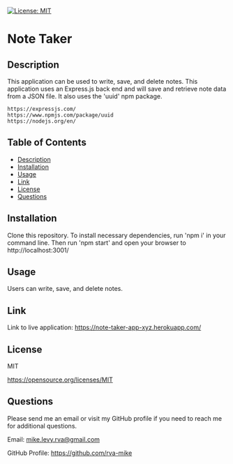 
  [![License: MIT](https://img.shields.io/badge/License-MIT-yellow.svg)](https://opensource.org/licenses/MIT)

  # Note Taker

  ## Description
  This application can be used to write, save, and delete notes. This application uses an Express.js back end and will save and retrieve note data from a JSON file. It also uses the 'uuid' npm package. 

    https://expressjs.com/
    https://www.npmjs.com/package/uuid
    https://nodejs.org/en/


  ## Table of Contents
  * [Description](#description)
  * [Installation](#installation)
  * [Usage](#usage)
  * [Link](#link)
  * [License](#license)
  * [Questions](#questions)

  ## Installation
  Clone this repository. To install necessary dependencies, run 'npm i' in your command line. Then run 'npm start' and open your browser to http://localhost:3001/

  ## Usage
  Users can write, save, and delete notes.
  
  ## Link
  Link to live application:
  https://note-taker-app-xyz.herokuapp.com/

  ## License
  MIT

  https://opensource.org/licenses/MIT

  ## Questions
  Please send me an email or visit my GitHub profile if you need to reach me for additional questions.

  Email: mike.levy.rva@gmail.com

  GitHub Profile: https://github.com/rva-mike

